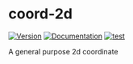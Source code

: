 # coord-2d

[![Version](https://img.shields.io/crates/v/coord_2d.svg)](https://crates.io/crates/coord_2d)
[![Documentation](https://docs.rs/coord_2d/badge.svg)](https://docs.rs/coord_2d)
[![test](https://github.com/stevebob/coord-2d/actions/workflows/test.yml/badge.svg)](https://github.com/stevebob/coord-2d/actions/workflows/test.yml)

A general purpose 2d coordinate

